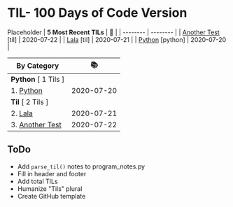 # TIL- 100 Days of Code Version

Placeholder
| **5 Most Recent TILs** | :tada: |
| -------- | -------- |
| [Another Test](til/another_test.md) [til] | 2020-07-22 |
| [Lala](til/lala.md) [til] | 2020-07-21 |
| [Python](python/python.md) [python] | 2020-07-20 |

| **By Category** | :books: |
| -------- | -------- |
| **Python** [ 1 Tils ] | |
| 1. [Python](python/python.md) | 2020-07-20 |
| **Til** [ 2 Tils ] | |
| 2. [Lala](til/lala.md) | 2020-07-21 |
| 3. [Another Test](til/another_test.md) | 2020-07-22 |


## ToDo

* Add `parse_til()` notes to program_notes.py
* Fill in header and footer
* Add total TILs
* Humanize "Tils" plural
* Create GitHub template
